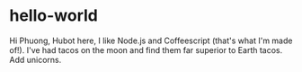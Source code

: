 # hello-world
Hi Phuong,
Hubot here, I like Node.js and Coffeescript (that's what I'm made of!).
I've had tacos on the moon and find them far superior to Earth tacos.
Add unicorns.
